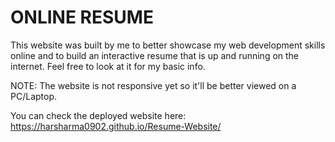 # ONLINE RESUME 
This website was built by me to better showcase my web development skills online and to build an interactive resume that is up and running on the internet. Feel free to look at it for my basic info.

NOTE: The website is not responsive yet so it'll be better viewed on a PC/Laptop.

You can check the deployed website here: https://harsharma0902.github.io/Resume-Website/
